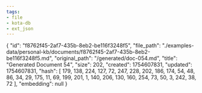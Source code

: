 ```yaml
---
tags:
- file
- kota-db
- ext_json
---
```

{
  "id": "f8762f45-2af7-435b-8eb2-be116f3248f5",
  "file_path": "./examples-data/personal-kb/documents/f8762f45-2af7-435b-8eb2-be116f3248f5.md",
  "original_path": "/generated/doc-054.md",
  "title": "Generated Document 54",
  "size": 202,
  "created": 1754607831,
  "updated": 1754607831,
  "hash": [
    179,
    138,
    224,
    127,
    72,
    247,
    228,
    202,
    186,
    174,
    54,
    48,
    86,
    34,
    29,
    175,
    11,
    69,
    199,
    201,
    1,
    140,
    206,
    130,
    160,
    254,
    73,
    50,
    3,
    242,
    38,
    72
  ],
  "embedding": null
}